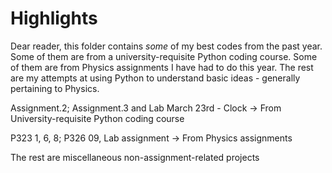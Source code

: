 # Highlights

Dear reader, this folder contains *some* of my best codes from the past year. Some of them are from a university-requisite Python coding course. Some of them are from Physics assignments I have had to do this year. The rest are my attempts at using Python to understand basic ideas - generally pertaining to Physics.

Assignment.2; Assignment.3 and Lab March 23rd - Clock -> From University-requisite Python coding course

P323 1, 6, 8; P326 09, Lab assignment -> From Physics assignments

The rest are miscellaneous non-assignment-related projects